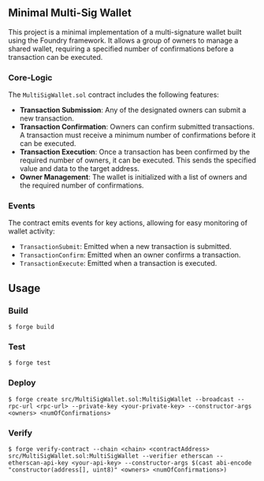 ## Minimal Multi-Sig Wallet

This project is a minimal implementation of a multi-signature wallet built using the Foundry framework. It allows a group of owners to manage a shared wallet, requiring a specified number of confirmations before a transaction can be executed.

### Core-Logic

The `MultiSigWallet.sol` contract includes the following features:

- **Transaction Submission**: Any of the designated owners can submit a new transaction.
- **Transaction Confirmation**: Owners can confirm submitted transactions. A transaction must receive a minimum number of confirmations before it can be executed.
- **Transaction Execution**: Once a transaction has been confirmed by the required number of owners, it can be executed. This sends the specified value and data to the target address.
- **Owner Management**: The wallet is initialized with a list of owners and the required number of confirmations.

### Events

The contract emits events for key actions, allowing for easy monitoring of wallet activity:

- `TransactionSubmit`: Emitted when a new transaction is submitted.
- `TransactionConfirm`: Emitted when an owner confirms a transaction.
- `TransactionExecute`: Emitted when a transaction is executed.

## Usage

### Build

```shell
$ forge build
```

### Test

```shell
$ forge test
```

### Deploy

```shell
$ forge create src/MultiSigWallet.sol:MultiSigWallet --broadcast --rpc-url <rpc-url> --private-key <your-private-key> --constructor-args <owners> <numOfConfirmations>
```

### Verify

```shell
$ forge verify-contract --chain <chain> <contractAddress> src/MultiSigWallet.sol:MultiSigWallet --verifier etherscan --etherscan-api-key <your-api-key> --constructor-args $(cast abi-encode "constructor(address[], uint8)" <owners> <numOfConfirmations>)
```
